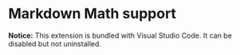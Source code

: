 # Markdown Math support

**Notice:** This extension is bundled with Visual Studio Code. It can be disabled but not uninstalled.
